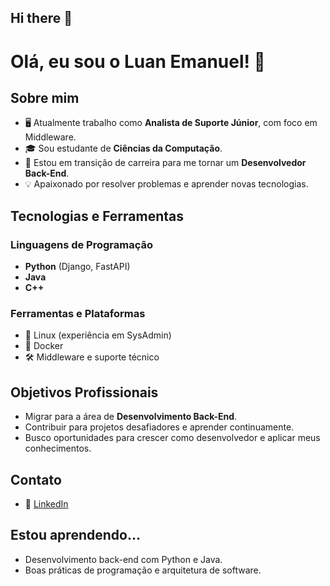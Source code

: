 ## Hi there 👋

# Olá, eu sou o Luan Emanuel! 👋

## Sobre mim
- 🖥️ Atualmente trabalho como **Analista de Suporte Júnior**, com foco em Middleware.
- 🎓 Sou estudante de **Ciências da Computação**.
- 🚀 Estou em transição de carreira para me tornar um **Desenvolvedor Back-End**.
- 💡 Apaixonado por resolver problemas e aprender novas tecnologias.

## Tecnologias e Ferramentas
### Linguagens de Programação
- **Python** (Django, FastAPI)
- **Java**
- **C++**

### Ferramentas e Plataformas
- 🐧 Linux (experiência em SysAdmin)
- 🐳 Docker
- 🛠️ Middleware e suporte técnico

## Objetivos Profissionais
- Migrar para a área de **Desenvolvimento Back-End**.
- Contribuir para projetos desafiadores e aprender continuamente.
- Busco oportunidades para crescer como desenvolvedor e aplicar meus conhecimentos.

## Contato
- 🔗 [LinkedIn](www.linkedin.com/in/luan-emanuel-rinaldi-argentato-a788b4214)

## Estou aprendendo...
- Desenvolvimento back-end com Python e Java.
- Boas práticas de programação e arquitetura de software.

